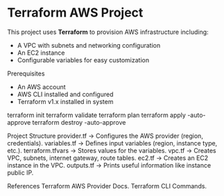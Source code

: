 # Terraform AWS Project

This project uses **Terraform** to provision AWS infrastructure including:
- A VPC with subnets and networking configuration
- An EC2 instance
- Configurable variables for easy customization

 Prerequisites
- An AWS account
- AWS CLI installed and configured 
- Terraform v1.x installed in system

terraform init
terraform validate
terraform plan
terraform apply -auto-approve
terraform destroy -auto-approve

Project Structure
provider.tf → Configures the AWS provider (region, credentials).
variables.tf → Defines input variables (region, instance type, etc.).
terraform.tfvars → Stores values for the variables.
vpc.tf → Creates VPC, subnets, internet gateway, route tables.
ec2.tf → Creates an EC2 instance in the VPC.
outputs.tf → Prints useful information like instance public IP.

References
Terraform AWS Provider Docs.
Terraform CLI Commands.

